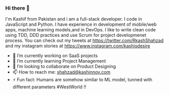 ### Hi there 👋

I'm Kashif from Pakistan and i am a full-stack developer. I code in JavaScript and Python. I have experience in development of mobile/web apps, machine learning models,and in DevOps. I like to write clean code using TDD, DDD practices and use Scrum for project developmenet process. You can check out my tweets at https://twitter.com/RkashShahzad and my instagram stories at https://www.instagram.com/kashisdesire

- 🔭 I’m currently working on SaaS projects
- 🌱 I’m currently learning Project Management
- 👯 I’m looking to collaborate on Product Designing
- 📫 How to reach me: shahzad@kashinnov.com
- ⚡ Fun fact: Humans are somehow similar to ML model, tunned with different parameters #WestWorld !!
